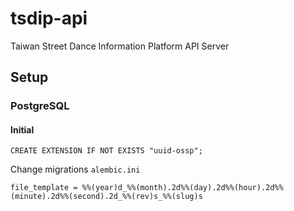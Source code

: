 # tsdip-api

Taiwan Street Dance Information Platform API Server

## Setup

### PostgreSQL

#### Initial

`CREATE EXTENSION IF NOT EXISTS "uuid-ossp";`

Change migrations `alembic.ini`

`file_template = %%(year)d_%%(month).2d%%(day).2d%%(hour).2d%%(minute).2d%%(second).2d_%%(rev)s_%%(slug)s`
